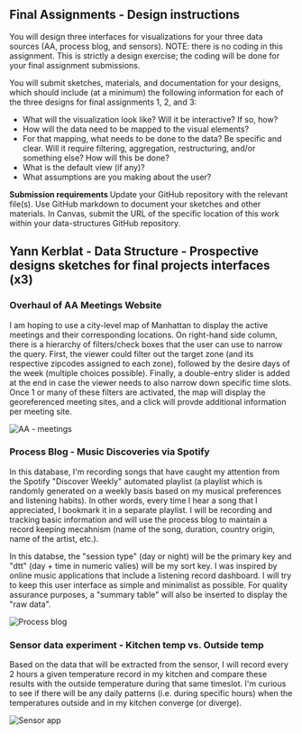 <h2> Final Assignments - Design instructions </h2>
You will design three interfaces for visualizations for your three data sources (AA, process blog, and sensors). NOTE: there is no coding in this assignment. This is strictly a design exercise; the coding will be done for your final assignment submissions.

You will submit sketches, materials, and documentation for your designs, which should include (at a minimum) the following information for each of the three designs for final assignments 1, 2, and 3:

- What will the visualization look like? Will it be interactive? If so, how?
- How will the data need to be mapped to the visual elements?
- For that mapping, what needs to be done to the data? Be specific and clear. Will it require filtering, aggregation, restructuring, and/or something else? How will this be done?
- What is the default view (if any)?
- What assumptions are you making about the user?

<b> Submission requirements </b>
Update your GitHub repository with the relevant file(s). Use GitHub markdown to document your sketches and other materials. In Canvas, submit the URL of the specific location of this work within your data-structures GitHub repository.

<h2> Yann Kerblat - Data Structure - Prospective designs sketches for final projects interfaces (x3) </h2>

<h3> Overhaul of AA Meetings Website </h3>

I am hoping to use a city-level map of Manhattan to display the active meetings and their corresponding locations. On right-hand side column, there is a hierarchy of filters/check boxes that the user can use to narrow the query. First, the viewer could filter out the target zone (and its respective zipcodes assigned to each zone), followed by the desire days of the week (multiple choices possible). Finally, a double-entry slider is added at the end in case the viewer needs to also narrow down specific time slots. Once 1 or many of these filters are activated, the map will display the georeferenced meeting sites, and a click will provde additional information per meeting site.

![AA - meetings](https://user-images.githubusercontent.com/82052220/141722177-7ccd0519-4570-441c-93b5-113830f0010c.png)


<h3> Process Blog - Music Discoveries via Spotify</h3>

In this database, I'm recording songs that have caught my attention from the Spotify "Discover Weekly" automated playlist (a playlist which is randomly generated on a weekly basis based on my musical preferences and listening habits). In other words, every time I hear a song that I appreciated, I bookmark it in a separate playlist. I will be recording and tracking basic information and will use the process blog to maintain a record keeping mecahnism (name of the song, duration, country origin, name of the artist, etc.).

In this databse, the "session type" (day or night) will be the primary key and "dtt" (day + time in numeric valies) will be my sort key. I was inspired by online music applications that include a listening record dashboard. I will try to keep this user interface as simple and minimalist as possible. For quality assurance purposes, a "summary table" will also be inserted to display the "raw data".


![Process blog](https://user-images.githubusercontent.com/82052220/141722195-21b59b8b-9f01-45b0-a801-8b3058f286e3.png)


<h3> Sensor data experiment - Kitchen temp vs. Outside temp </h3>

Based on the data that will be extracted from the sensor, I will record every 2 hours a given temperature record in my kitchen and compare these results with the outside temperature during that same timeslot. I'm curious to see if there will be any daily patterns (i.e. during specific hours) when the temperatures outside and in my kitchen converge (or diverge).

![Sensor app](https://user-images.githubusercontent.com/82052220/141722187-75fd3d25-eb77-4097-89ef-cff69c18b076.png)
